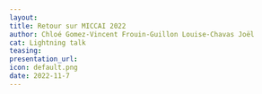```yaml
---
layout:
title: Retour sur MICCAI 2022
author: Chloé Gomez-Vincent Frouin-Guillon Louise-Chavas Joël
cat: Lightning talk
teasing: 
presentation_url: 
icon: default.png
date: 2022-11-7
---
```

